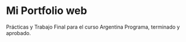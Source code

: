 # Mi Portfolio web

Prácticas y Trabajo Final para el curso Argentina Programa, terminado y aprobado.
